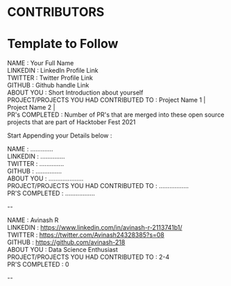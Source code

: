 # CONTRIBUTORS

# Template to Follow

NAME : Your Full Name <br>
LINKEDIN : LinkedIn Profile Link <br>
TWITTER : Twitter Profile Link <br>
GITHUB : Github handle Link <br>
ABOUT YOU : Short Introduction about yourself <br>
PROJECT/PROJECTS YOU HAD CONTRIBUTED TO : Project Name 1 | Project Name 2 | <br>
PR's COMPLETED : Number of PR's that are merged into these open source projects that are part of Hacktober Fest 2021 <br>

Start Appending your Details below :

NAME : ............. <br>
LINKEDIN : .............. <br>
TWITTER : .............. <br>
GITHUB : ............... <br>
ABOUT YOU : .................... <br>
PROJECT/PROJECTS YOU HAD CONTRIBUTED TO : ................. <br>
PR'S COMPLETED : ................. <br>

--

NAME : Avinash R <br>
LINKEDIN : https://www.linkedin.com/in/avinash-r-2113741b1/ <br>
TWITTER : https://twitter.com/Avinash24328385?s=08 <br>
GITHUB : https://github.com/avinash-218 <br>
ABOUT YOU : Data Science Enthusiast <br>
PROJECT/PROJECTS YOU HAD CONTRIBUTED TO : 2-4 <br>
PR'S COMPLETED : 0 <br>

--
